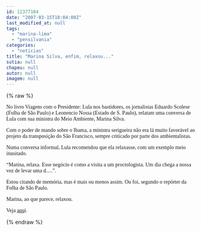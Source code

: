 ```yaml
---
id: 12377104
date: "2007-03-15T18:04:00Z"
last_modified_at: null
tags:
  - "marina-lima"
  - "pensilvania"
categories:
  - "noticias"
title: "Marina Silva, enfim, relaxou..."
sutia: null
chapeu: null
autor: null
imagem: null
---
```

{% raw %}
<p><P><FONT face=Verdana>No livro Viagens com o Presidente: Lula nos bastidores, os jornalistas Eduardo Scolese (Folha de São Paulo) e </FONT><FONT face=Verdana>Leonencio Nossa (Estado de S. Paulo), relatam uma conversa de Lula com sua ministra do Meio Ambiente, Marina Silva.</FONT></P></p>
<p><P><FONT face=Verdana>Com o poder de mando sobre&nbsp;o Ibama, a ministra serigueira não era lá muito favorável ao projeto da transposição do São Francisco, sempre criticado por parte dos ambientalistas.</FONT></P></p>
<p><P><FONT face=Verdana>Numa conversa informal, Lula recomendou que ela relaxasse, com um exemplo meio inusitado.</FONT></P></p>
<p><P><FONT face=Verdana>“Marina, relaxa. Esse negócio é como a visita a um proctologista. Um dia chega a nossa vez de levar uma d.....”.</FONT></P></p>
<p><P><FONT face=Verdana>Estou citando de memória, mas é mais ou menos assim. Ou foi, segundo o repórter da Folha de São Paulo.</FONT></P></p>
<p><P><FONT face=Verdana>Marina, ao que parece, relaxou.</FONT></P></p>
<p><P><FONT face=Verdana>Veja <A href=\"https://g1.globo.com/Noticias/Politica/0,,AA1488550-5601,00.html\">aqu</A>i.</FONT></P> </p>
{% endraw %}